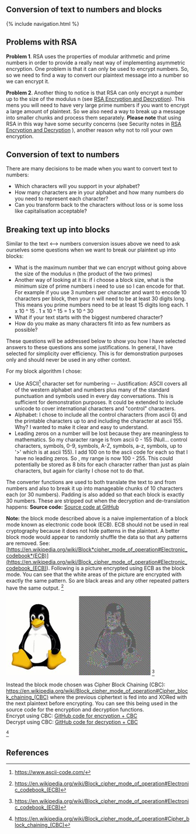 ## Conversion of text to numbers and blocks

{% include navigation.html %}

## Problems with RSA

**Problem 1**. RSA uses the properties of modular arithmetic and prime numbers in order to provide a really neat way of implementing asymmetric encryption. One problem is that it can only be used to encrypt numbers. So, so we need to find a way to convert our plaintext message into a number so we can encrypt it.

**Problem 2**. Another thing to notice is that RSA can only encrypt a number up to the size of the modulus n (see <a href="rsa">RSA Encryption and Decryption</a>). This mens you will need to have very large prime numbers if you want to encrypt a large amount of plaintext. So we also need a way to break up a message into smaller chunks and process them separately. **Please note** that using RSA in this way have some security concerns (see Security notes in <a href="rsa">RSA Encryption and Decryption</a> ), another reason why not to roll your own encryption.

## Conversion of text to numbers

There are many decisions to be made when you want to convert text to numbers:

- Which characters will you support in your alphabet?
- How many characters are in your alphabet and how many numbers do you need to represent each character?
- Can you transform back to the characters without loss or is some loss like capitalisation acceptable?

## Breaking text up into blocks

Similar to the text <--> numbers conversion issues above we need to ask ourselves some questions when we want to break our plaintext up into blocks:

- What is the maximum number that we can encrypt without going above the size of the modulus n (the product of the two primes)
- Another way of looking at it is: if i choose a block size, what is the minimum size of prime numbers i need to use so I can encode for that. For example if you use 3 numbers per character and want to encode 10 characters per block, then your n will need to be at least 30 digits long. This means you prime numbers need to be at least 15 digits long each. 1 x 10 ^ 15 . 1 x 10 ^ 15 = 1 x 10 ^ 30
- What if your text starts with the biggest numbered character?
- How do you make as many characters fit into as few numbers as possible?

These questions will be addressed below to show you how I have selected answers to these questions ans some justifications. In general, I have selected for simplicity over efficiency. This is for demonstration purposes only and should never be used in any other context.

For my block algorithm I chose:

- Use ASCII[^ascii] character set for numbering
  -- Justification: ASCII covers all of the western alphabet and numbers plus many of the standard punctuation and symbols used in every day conversations. This is sufficient for demonstration purposes. It could be extended to include unicode to cover international characters and "control" characters.
- Alphabet: I chose to include all the control characters (from ascii 0) and the printable characters up to and including the character at ascii 155. Why? I wanted to make it clear and easy to understand.
- Leading zeros on a number will be lost because they are meaningless to mathematics. So my character range is from ascii 0 - 155 (Null... control characters, symbols, 0-9, symbols, A-Z, symbols, a-z, symbols, up to '>' which is at ascii 155). I add 100 on to the ascii code for each so that I have no leading zeros. So , my range is now 100 - 255. This could potentially be stored as 8 bits for each character rather than just as plain characters, but again for clarity I chose not to do that.

The converter functions are used to both translate the text to and from numbers and also to break it up into manageable chunks of 10 characters each (or 30 numbers). Padding is also added so that each block is exactly 30 numbers. These are stripped out when the decryption and de-translation happens:
**Source code:** [Source code at GitHub](https://github.com/nhoyle-unsw/learn-encryption-with-python/blob/main/converter.py)

**Note:** the block mode described above is a naive implementation of a block mode known as electronic code book (ECB). ECB should not be used in real cryptography because it does not hide patterns in the plaintext. A better block mode would appear to randomly shuffle the data so that any patterns are removed. See: [https://en.wikipedia.org/wiki/Block*cipher_mode_of_operation#Electronic_codebook*(ECB)](<https://en.wikipedia.org/wiki/Block_cipher_mode_of_operation#Electronic_codebook_(ECB)>). Following is a picture encrypted using ECB as the block mode. You can see that the white areas of the picture are encrypted with exactly the same pattern. So are black areas and any other repeated patters have the same output. [^ebc]

![](./images/Tux.jpg) ![](./images/Tux_ecb.jpg)
[^ebc]

Instead the block mode chosen was Cipher Block Chaining (CBC): https://en.wikipedia.org/wiki/Block_cipher_mode_of_operation#Cipher_block_chaining_(CBC) where the previous ciphertext is fed into and XORed with the next plaintext before encrypting. You can see this being used in the source code for the encryption and decryption functions.  
Encrypt using CBC: [GitHub code for encryption + CBC](https://github.com/nhoyle-unsw/learn-encryption-with-python/blob/main/rsa.py#L122)  
Decrypt using CBC: [GitHub code for decryption + CBC](https://github.com/nhoyle-unsw/learn-encryption-with-python/blob/main/rsa.py#L172)

[^cbc]

## References

[^1]: <https://stackoverflow.com/questions/4528982/convert-alphabet-letters-to-number-in-python>
[^ascii]: <https://www.ascii-code.com/>
[^max-rsa-size]: <https://info.townsendsecurity.com/bid/29195/how-much-data-can-you-encrypt-with-rsa-keys>
[^string-to-integer]: <https://www.geeksforgeeks.org/convert-string-to-integer-in-python/>
[^iterate-over-nth-character]: <https://stackoverflow.com/questions/51121911/iterate-over-every-nth-element-in-string-in-loop-python>
[^split-string-nth-character]: <https://stackoverflow.com/questions/9475241/split-string-every-nth-character>
[^ascii-value-of-char]: <https://stackoverflow.com/questions/227459/how-to-get-the-ascii-value-of-a-character>
[^ebc]: <https://en.wikipedia.org/wiki/Block_cipher_mode_of_operation#Electronic_codebook_(ECB)>
[^cbc]: <https://en.wikipedia.org/wiki/Block_cipher_mode_of_operation#Cipher_block_chaining_(CBC)>
